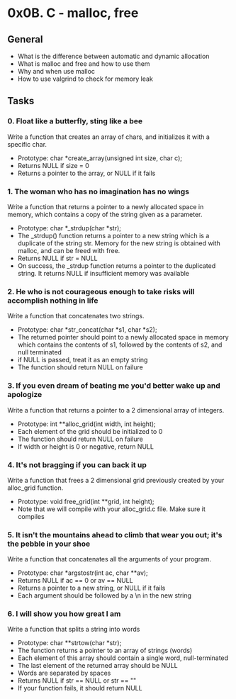 # 0x0B. C - malloc, free

## General
* What is the difference between automatic and dynamic allocation
* What is malloc and free and how to use them
* Why and when use malloc
* How to use valgrind to check for memory leak

## Tasks

### 0. Float like a butterfly, sting like a bee 
Write a function that creates an array of chars, and initializes it with a specific char.

* Prototype: char *create_array(unsigned int size, char c);
* Returns NULL if size = 0
* Returns a pointer to the array, or NULL if it fails

### 1. The woman who has no imagination has no wings 
Write a function that returns a pointer to a newly allocated space in memory, which contains a copy of the string given as a parameter.
* Prototype: char *_strdup(char *str);
* The _strdup() function returns a pointer to a new string which is a duplicate of the string str. Memory for the new string is obtained with malloc, and can be freed with free.
* Returns NULL if str = NULL
* On success, the _strdup function returns a pointer to the duplicated string. It returns NULL if insufficient memory was available

### 2. He who is not courageous enough to take risks will accomplish nothing in life 
Write a function that concatenates two strings.
* Prototype: char *str_concat(char *s1, char *s2);
* The returned pointer should point to a newly allocated space in memory which contains the contents of s1, followed by the contents of s2, and null terminated
* if NULL is passed, treat it as an empty string 
* The function should return NULL on failure

### 3. If you even dream of beating me you'd better wake up and apologize 
Write a function that returns a pointer to a 2 dimensional array of integers.
* Prototype: int **alloc_grid(int width, int height);
* Each element of the grid should be initialized to 0
* The function should return NULL on failure
* If width or height is 0 or negative, return NULL

### 4. It's not bragging if you can back it up 
Write a function that frees a 2 dimensional grid previously created by your alloc_grid function.
* Prototype: void free_grid(int **grid, int height);
* Note that we will compile with your alloc_grid.c file. Make sure it compiles

### 5. It isn't the mountains ahead to climb that wear you out; it's the pebble in your shoe
Write a function that concatenates all the arguments of your program.
* Prototype: char *argstostr(int ac, char **av);
* Returns NULL if ac == 0 or av == NULL
* Returns a pointer to a new string, or NULL if it fails
* Each argument should be followed by a \n in the new string

### 6. I will show you how great I am 
Write a function that splits a string into words
* Prototype: char **strtow(char *str);
* The function returns a pointer to an array of strings (words)
* Each element of this array should contain a single word, null-terminated
* The last element of the returned array should be NULL
* Words are separated by spaces
* Returns NULL if str == NULL or str == ""
* If your function fails, it should return NULL
